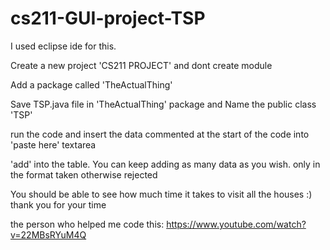 # cs211-GUI-project-TSP

I used eclipse ide for this.

Create a new project 'CS211 PROJECT' and dont create module 

Add a package called 'TheActualThing' 

Save TSP.java file in 'TheActualThing' package and Name the public class 'TSP'

run the code and insert the data commented  at the start of the code into 'paste here' textarea

'add' into the table. You can keep adding as many data as you wish. only in the format taken otherwise rejected

You should be able to see how much time it takes to visit all the houses :) thank you for your time

the person who helped me code this:
https://www.youtube.com/watch?v=22MBsRYuM4Q
